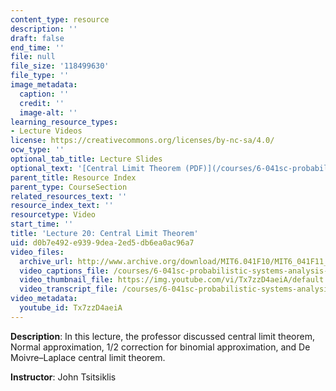 ```yaml
---
content_type: resource
description: ''
draft: false
end_time: ''
file: null
file_size: '118499630'
file_type: ''
image_metadata:
  caption: ''
  credit: ''
  image-alt: ''
learning_resource_types:
- Lecture Videos
license: https://creativecommons.org/licenses/by-nc-sa/4.0/
ocw_type: ''
optional_tab_title: Lecture Slides
optional_text: '[Central Limit Theorem (PDF)](/courses/6-041sc-probabilistic-systems-analysis-and-applied-probability-fall-2013/resources/mit6_041scf13_l20)'
parent_title: Resource Index
parent_type: CourseSection
related_resources_text: ''
resource_index_text: ''
resourcetype: Video
start_time: ''
title: 'Lecture 20: Central Limit Theorem'
uid: d0b7e492-e939-9dea-2ed5-db6ea0ac96a7
video_files:
  archive_url: http://www.archive.org/download/MIT6.041F10/MIT6_041F11_lec20_300k.mp4
  video_captions_file: /courses/6-041sc-probabilistic-systems-analysis-and-applied-probability-fall-2013/Tx7zzD4aeiA_captions.webvtt
  video_thumbnail_file: https://img.youtube.com/vi/Tx7zzD4aeiA/default.jpg
  video_transcript_file: /courses/6-041sc-probabilistic-systems-analysis-and-applied-probability-fall-2013/Tx7zzD4aeiA_transcript.pdf
video_metadata:
  youtube_id: Tx7zzD4aeiA
---
```

**Description**: In this lecture, the professor discussed central limit theorem, Normal approximation, 1/2 correction for binomial approximation, and De Moivre–Laplace central limit theorem.

**Instructor**: John Tsitsiklis
